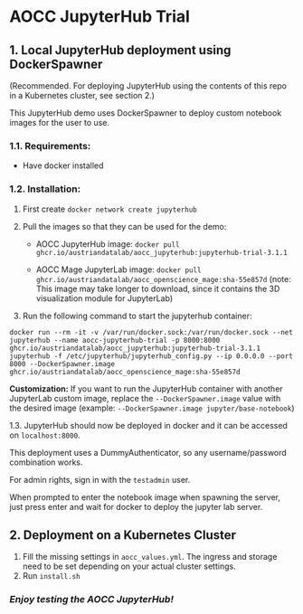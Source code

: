 # AOCC JupyterHub Trial
## 1. Local JupyterHub deployment using DockerSpawner
(Recommended. For deploying JupyterHub using the contents of this repo in a Kubernetes cluster, see section 2.)

This JupyterHub demo uses DockerSpawner to deploy custom notebook images for the user to use.
### 1.1. Requirements:
* Have docker installed
### 1.2. Installation:

1. First create `docker network create jupyterhub`

2. Pull the images so that they can be used for the demo:
    * AOCC JupyterHub image: `docker pull ghcr.io/austriandatalab/aocc_jupyterhub:jupyterhub-trial-3.1.1`

    * AOCC Mage JupyterLab image: `docker pull ghcr.io/austriandatalab/aocc_openscience_mage:sha-55e857d`
    (note: This image may take longer to download, since it contains the 3D visualization module for JupyterLab)

2. Run the following command to start the jupyterhub container:

`docker run --rm -it -v /var/run/docker.sock:/var/run/docker.sock --net jupyterhub --name aocc-jupyterhub-trial -p 8000:8000 ghcr.io/austriandatalab/aocc_jupyterhub:jupyterhub-trial-3.1.1 jupyterhub -f /etc/jupyterhub/jupyterhub_config.py --ip 0.0.0.0 --port 8000 --DockerSpawner.image ghcr.io/austriandatalab/aocc_openscience_mage:sha-55e857d`

**Customization:** If you want to run the JupyterHub container with another JupyterLab custom image, replace the `--DockerSpawner.image` value with the desired image (example: `--DockerSpawner.image jupyter/base-notebook`)

1.3. JupyterHub should now be deployed in docker and it can be accessed on `localhost:8000`.

This deployment uses a DummyAuthenticator, so any username/password combination works. 

For admin rights, sign in with the `testadmin` user.

When prompted to enter the notebook image when spawning the server, just press enter and wait for docker to deploy the jupyter lab server.

## 2. Deployment on a Kubernetes Cluster

1. Fill the missing settings in `aocc_values.yml`. The ingress and storage need to be set depending on your actual cluster settings.
2. Run `install.sh`

### _Enjoy testing the AOCC JupyterHub!_
